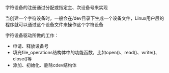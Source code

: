 字符设备的注册通过分配或指定主、次设备号来实现

当创建一个字符设备时，一般会在/dev目录下生成一个设备文件，Linux用户层的程序就可以通过这个设备文件来操作这个字符设备

字符设备驱动所做的工作：
- 申请、释放设备号
- 填充file_operations结构体中的功能函数，比如open()、read()、write()、close()等
- 添加、初始化、删除cdev结构体
